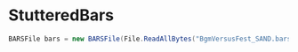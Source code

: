 # StutteredBars
```cs
BARSFile bars = new BARSFile(File.ReadAllBytes("BgmVersusFest_SAND.bars"));
```
